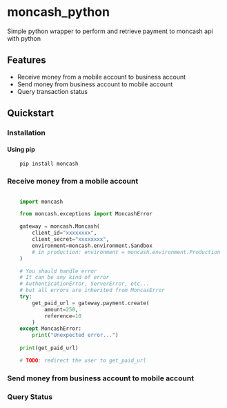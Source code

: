 # moncash_python
Simple python wrapper to perform and retrieve payment to moncash api with python

## Features
* Receive money from a mobile account to business account
* Send money from business account to mobile account 
* Query transaction status

## Quickstart 

### Installation

#### Using pip

```
    pip install moncash
```

### Receive money from a mobile account 
```python

    import moncash 

    from moncash.exceptions import MoncashError 

    gateway = moncash.Moncash(
        client_id="xxxxxxxx",
        client_secret="xxxxxxxx",
        environment=moncash.environment.Sandbox
        # in production: environment = moncash.environment.Production
    )

    # You should handle error
    # It can be any kind of error
    # AuthenticationError, ServerError, etc...
    # but all errors are inherited from MoncasError
    try:
        get_paid_url = gateway.payment.create(
            amount=250,
            reference=10
        )
    except MoncashError:
        print("Unexpected error...")
    
    print(get_paid_url)

    # TODO: redirect the user to get_paid_url
```

### Send money from business account to mobile account 

### Query Status


